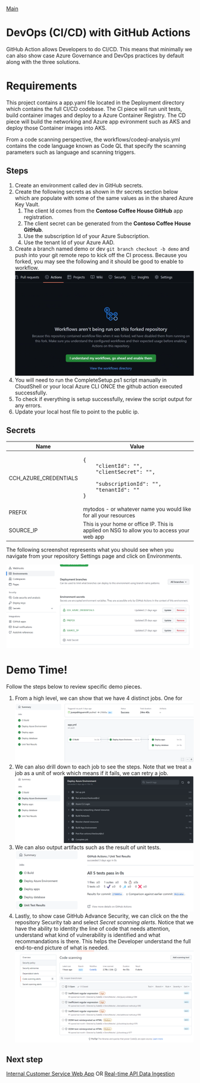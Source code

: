 [Main](README.md)

# DevOps (CI/CD) with GitHub Actions
GitHub Action allows Developers to do CI/CD. This means that minimally we can also show case Azure Governance and DevOps practices by default along with the three solutions.

# Requirements
This project contains a app.yaml file located in the Deployment directory which contains the full CI/CD codebase. The CI piece will run unit tests, build container images and deploy to a Azure Container Registry. The CD piece will build the networking and Azure app evironment such as AKS and deploy those Container images into AKS.

From a code scanning perspective, the workflows/codeql-analysis.yml contains the code language known as Code QL that specify the scanning parameters such as language and scanning triggers. 

## Steps
1. Create an environment called dev in GitHub secrets. 
2. Create the following secrets as shown in thr secrets section below which are populate with some of the same values as in the shared Azure Key Vault.
    1. The client Id comes from the **Contoso Coffee House GitHub** app registration.
    2. The client secret can be generated from the  **Contoso Coffee House GitHub**.
    3. Use the subscription Id of your Azure Subscription.
    4. Use the tenant Id of your Azure AAD.
3. Create a branch named demo or dev ```git branch checkout -b demo``` and push into your git remote repo to kick off the CI process. Because you forked, you may see the following and it should be good to enable to workflow.
![Enable workflow](/doc/enableworkflow.png)
4. You will need to run the CompleteSetup.ps1 script manually in CloudShell or your local Azure CLI ONCE the github action executed successfully.
5. To check if everything is setup successfully, review the script output for any errors.
6. Update your local host file to point to the public ip.

## Secrets
| Name | Value |
| --- | --- |
| CCH_AZURE_CREDENTIALS | <pre>{<br/>&nbsp;&nbsp;&nbsp;&nbsp;"clientId": "",<br/>&nbsp;&nbsp;&nbsp;&nbsp;"clientSecret": "", <br/>&nbsp;&nbsp;&nbsp;&nbsp;"subscriptionId": "",<br/>&nbsp;&nbsp;&nbsp;&nbsp;"tenantId": "" <br/>}</pre> |
| PREFIX | mytodos - or whatever name you would like for all your resources |
| SOURCE_IP | This is your home or office IP. This is applied on NSG to allow you to access your web app |

The following screenshot represents what you should see when you navigate from your repository Settings page and click on Environments.

![Environment Secrets Setup](/doc/SecretsPerEnvironment.png)

# Demo Time!
Follow the steps below to review specific demo pieces.

1. From a high level, we can show that we have 4 distinct jobs. One for 
![GitHub Action](/doc/GitHubAction.png)
2. We can also drill down to each job to see the steps. Note that we treat a job as a unit of work which means if it fails, we can retry a job.
![GitHub Action Job](/doc/GitHubActionJob.png)
3. We can also output artifacts such as the result of unit tests.
![Unit Tests](/doc/UnitTests.png)
4. Lastly, to show case GitHub Advance Security, we can click on the the repository Security tab and select *Secret scanning alerts*. Notice that we have the ability to identity the line of code that needs attention, understand what kind of vulnerability is identified and what recommandations is there. This helps the Developer understand the full end-to-end picture of what is needed.
![GitHub Enterprise Advance Security](/doc/GHEAdvanceSecurity.png)

## Next step
[Internal Customer Service Web App](APP.md) OR [Real-time API Data Ingestion](AKS.md)